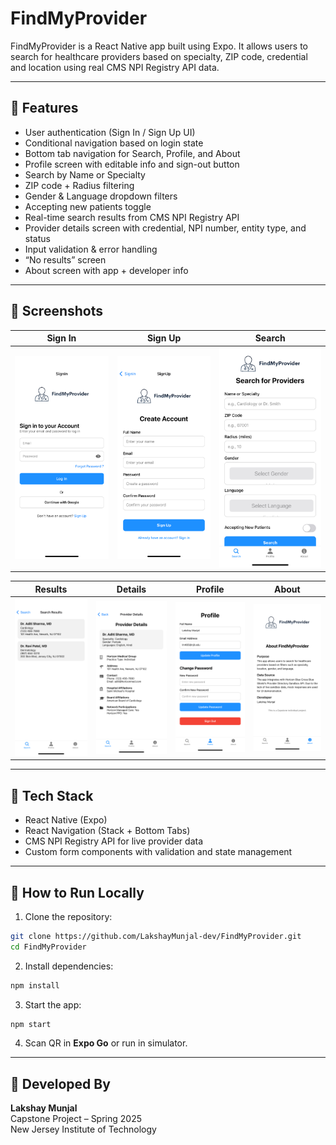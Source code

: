 # FindMyProvider

FindMyProvider is a React Native app built using Expo. It allows users to search for healthcare providers based on specialty, ZIP code, credential and location using real CMS NPI Registry API data.

---

## 📱 Features

- User authentication (Sign In / Sign Up UI)
- Conditional navigation based on login state
- Bottom tab navigation for Search, Profile, and About
- Profile screen with editable info and sign-out button
- Search by Name or Specialty
- ZIP code + Radius filtering
- Gender & Language dropdown filters
- Accepting new patients toggle
- Real-time search results from CMS NPI Registry API
- Provider details screen with credential, NPI number, entity type, and status
- Input validation & error handling
- “No results” screen
- About screen with app + developer info

---

## 📸 Screenshots

| Sign In | Sign Up | Search |
|---------|---------|--------|
| ![SignIn](screenshots/signin.png) | ![SignUp](screenshots/signup.png) | ![Search](screenshots/search.png) |

| Results | Details | Profile | About |
|---------|---------|---------|--------|
| ![Results](screenshots/results.png) | ![Details](screenshots/details.png) | ![Profile](screenshots/profile.png) | ![About](screenshots/about.png) |

---

## 🧰 Tech Stack

- React Native (Expo)
- React Navigation (Stack + Bottom Tabs)
- CMS NPI Registry API for live provider data
- Custom form components with validation and state management

---

## 🚀 How to Run Locally

1. Clone the repository:
```bash
git clone https://github.com/LakshayMunjal-dev/FindMyProvider.git
cd FindMyProvider
```

2. Install dependencies:
```bash
npm install
```

3. Start the app:
```bash
npm start
```

4. Scan QR in **Expo Go** or run in simulator.

---

## 👤 Developed By

**Lakshay Munjal**  
Capstone Project – Spring 2025  
New Jersey Institute of Technology